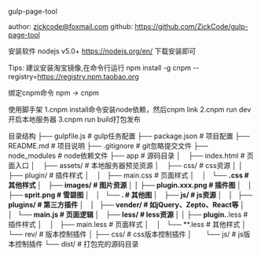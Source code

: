 gulp-page-tool

author: zickcode@foxmail.com
github: https://github.com/ZickCode/gulp-page-tool


安装软件
nodejs v5.0+  https://nodejs.org/en/  下载安装即可

Tips:
建议安装淘宝镜像,在命令行运行
npm install -g cnpm --registry=https://registry.npm.taobao.org

绑定cnpm命令 npm -> cnpm

使用脚手架
1.cnpm install命令安装node依赖，然后cnpm link
2.cnpm run dev开启本地服务器
3.cnpm run build打包发布

目录结构
├── gulpfile.js                     # gulp任务配置 
├── package.json                    # 项目配置
├── README.md                       # 项目说明
├──	.gitignore                      # git忽略提交文件
├── node_modules                    # node依赖文件
├── app                             # 源码目录
│    ├── index.html                 # 页面入口
│    ├── assets/                    # 本地服务器预览资源
│    ├── css/                       # css资源
│ 	 │	 ├── plugin/                # 插件样式
│    │   ├── main.css               # 页面样式
│    │   └── **.css                 # 其他样式
│    ├── images/                    # 图片资源
│ 	 │	 ├── plugin.xxx.png         # 插件图
│    │   ├── sprit.png         	    # 雪碧图
│    │   └── **.**  				# 其他图
│    ├── js/                        # js资源
│    │   ├── plugins/               # 第三方插件
│    │   ├── vender/                # 如jQuery、Zepto、React等
│    │   └── main.js                # 页面逻辑
│    ├── less/                      # less资源
│	 │	  ├── plugin.**.less        # 插件样式
│    │    ├── main.less             # 页面样式
│    │    └── **.less               # 其他样式
│    └── rev/                       # 版本控制插件
│		  ├── css/                  # css版本控制插件
│         └── js/                   # js版本控制插件
└── dist/                           # 打包完的源码目录
